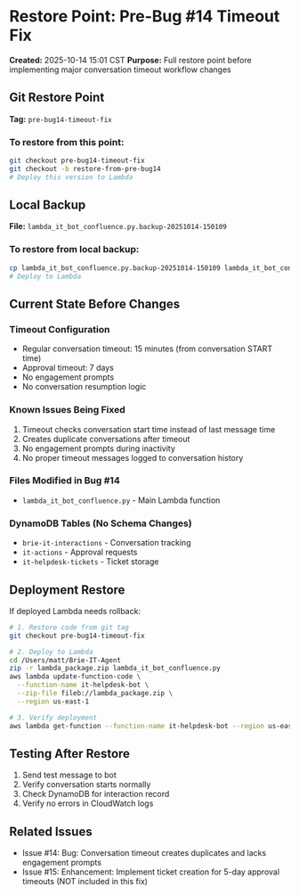 # Restore Point: Pre-Bug #14 Timeout Fix

**Created:** 2025-10-14 15:01 CST
**Purpose:** Full restore point before implementing major conversation timeout workflow changes

## Git Restore Point

**Tag:** `pre-bug14-timeout-fix`

### To restore from this point:
```bash
git checkout pre-bug14-timeout-fix
git checkout -b restore-from-pre-bug14
# Deploy this version to Lambda
```

## Local Backup

**File:** `lambda_it_bot_confluence.py.backup-20251014-150109`

### To restore from local backup:
```bash
cp lambda_it_bot_confluence.py.backup-20251014-150109 lambda_it_bot_confluence.py
# Deploy to Lambda
```

## Current State Before Changes

### Timeout Configuration
- Regular conversation timeout: 15 minutes (from conversation START time)
- Approval timeout: 7 days
- No engagement prompts
- No conversation resumption logic

### Known Issues Being Fixed
1. Timeout checks conversation start time instead of last message time
2. Creates duplicate conversations after timeout
3. No engagement prompts during inactivity
4. No proper timeout messages logged to conversation history

### Files Modified in Bug #14
- `lambda_it_bot_confluence.py` - Main Lambda function

### DynamoDB Tables (No Schema Changes)
- `brie-it-interactions` - Conversation tracking
- `it-actions` - Approval requests
- `it-helpdesk-tickets` - Ticket storage

## Deployment Restore

If deployed Lambda needs rollback:
```bash
# 1. Restore code from git tag
git checkout pre-bug14-timeout-fix

# 2. Deploy to Lambda
cd /Users/matt/Brie-IT-Agent
zip -r lambda_package.zip lambda_it_bot_confluence.py
aws lambda update-function-code \
  --function-name it-helpdesk-bot \
  --zip-file fileb://lambda_package.zip \
  --region us-east-1

# 3. Verify deployment
aws lambda get-function --function-name it-helpdesk-bot --region us-east-1
```

## Testing After Restore
1. Send test message to bot
2. Verify conversation starts normally
3. Check DynamoDB for interaction record
4. Verify no errors in CloudWatch logs

## Related Issues
- Issue #14: Bug: Conversation timeout creates duplicates and lacks engagement prompts
- Issue #15: Enhancement: Implement ticket creation for 5-day approval timeouts (NOT included in this fix)

